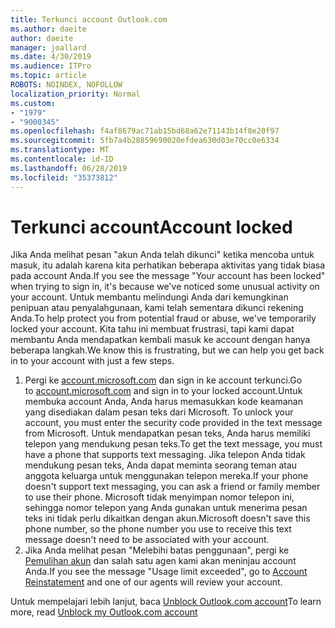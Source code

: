 ```yaml
---
title: Terkunci account Outlook.com
ms.author: daeite
author: daeite
manager: joallard
ms.date: 4/30/2019
ms.audience: ITPro
ms.topic: article
ROBOTS: NOINDEX, NOFOLLOW
localization_priority: Normal
ms.custom:
- "1979"
- "9000345"
ms.openlocfilehash: f4af8679ac71ab15bd68a62e71143b14f8e20f97
ms.sourcegitcommit: 5fb7a4b28859690020efdea630d03e70cc0e6334
ms.translationtype: MT
ms.contentlocale: id-ID
ms.lasthandoff: 06/28/2019
ms.locfileid: "35373812"
---
```

# <a name="account-locked"></a><span data-ttu-id="1e4c5-102">Terkunci account</span><span class="sxs-lookup"><span data-stu-id="1e4c5-102">Account locked</span></span>

<span data-ttu-id="1e4c5-103">Jika Anda melihat pesan "akun Anda telah dikunci" ketika mencoba untuk masuk, itu adalah karena kita perhatikan beberapa aktivitas yang tidak biasa pada account Anda.</span><span class="sxs-lookup"><span data-stu-id="1e4c5-103">If you see the message "Your account has been locked" when trying to sign in, it's because we've noticed some unusual activity on your account.</span></span> <span data-ttu-id="1e4c5-104">Untuk membantu melindungi Anda dari kemungkinan penipuan atau penyalahgunaan, kami telah sementara dikunci rekening Anda.</span><span class="sxs-lookup"><span data-stu-id="1e4c5-104">To help protect you from potential fraud or abuse, we've temporarily locked your account.</span></span> <span data-ttu-id="1e4c5-105">Kita tahu ini membuat frustrasi, tapi kami dapat membantu Anda mendapatkan kembali masuk ke account dengan hanya beberapa langkah.</span><span class="sxs-lookup"><span data-stu-id="1e4c5-105">We know this is frustrating, but we can help you get back in to your account with just a few steps.</span></span>

1. <span data-ttu-id="1e4c5-106">Pergi ke [account.microsoft.com](https://go.microsoft.com/fwlink/?linkid=2090484) dan sign in ke account terkunci.</span><span class="sxs-lookup"><span data-stu-id="1e4c5-106">Go to [account.microsoft.com](https://go.microsoft.com/fwlink/?linkid=2090484) and sign in to your locked account.</span></span><span data-ttu-id="1e4c5-107">Untuk membuka account Anda, Anda harus memasukkan kode keamanan yang disediakan dalam pesan teks dari Microsoft.</span><span class="sxs-lookup"><span data-stu-id="1e4c5-107"> To unlock your account, you must enter the security code provided in the text message from Microsoft.</span></span> <span data-ttu-id="1e4c5-108">Untuk mendapatkan pesan teks, Anda harus memiliki telepon yang mendukung pesan teks.</span><span class="sxs-lookup"><span data-stu-id="1e4c5-108">To get the text message, you must have a phone that supports text messaging.</span></span> <span data-ttu-id="1e4c5-109">Jika telepon Anda tidak mendukung pesan teks, Anda dapat meminta seorang teman atau anggota keluarga untuk menggunakan telepon mereka.</span><span class="sxs-lookup"><span data-stu-id="1e4c5-109">If your phone doesn't support text messaging, you can ask a friend or family member to use their phone.</span></span> <span data-ttu-id="1e4c5-110">Microsoft tidak menyimpan nomor telepon ini, sehingga nomor telepon yang Anda gunakan untuk menerima pesan teks ini tidak perlu dikaitkan dengan akun.</span><span class="sxs-lookup"><span data-stu-id="1e4c5-110">Microsoft doesn't save this phone number, so the phone number you use to receive this text message doesn't need to be associated with your account.</span></span>
2. <span data-ttu-id="1e4c5-111">Jika Anda melihat pesan "Melebihi batas penggunaan", pergi ke [Pemulihan akun](https://go.microsoft.com/fwlink/?linkid=2090483) dan salah satu agen kami akan meninjau account Anda.</span><span class="sxs-lookup"><span data-stu-id="1e4c5-111">If you see the message "Usage limit exceeded", go to [Account Reinstatement](https://go.microsoft.com/fwlink/?linkid=2090483) and one of our agents will review your account.</span></span>

<span data-ttu-id="1e4c5-112">Untuk mempelajari lebih lanjut, baca [Unblock Outlook.com account](https://support.office.com/article/f4ad2701-d166-4d8b-8a6a-9af2a1f8a4c4)</span><span class="sxs-lookup"><span data-stu-id="1e4c5-112">To learn more, read [Unblock my Outlook.com account](https://support.office.com/article/f4ad2701-d166-4d8b-8a6a-9af2a1f8a4c4)</span></span> 